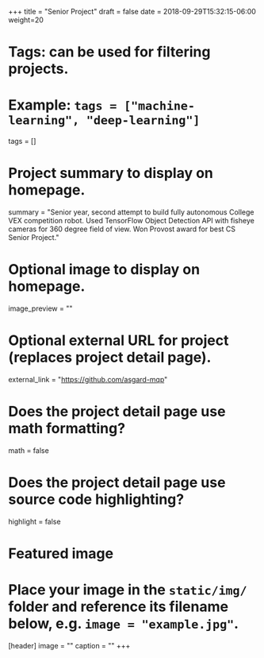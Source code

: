 +++
title = "Senior Project"
draft = false
date = 2018-09-29T15:32:15-06:00
weight=20
 # Tags: can be used for filtering projects.
# Example: `tags = ["machine-learning", "deep-learning"]`
tags = []
 # Project summary to display on homepage.
summary = "Senior year, second attempt to build fully autonomous College VEX competition robot. Used TensorFlow Object Detection API with fisheye cameras for 360 degree field of view. Won Provost award for best CS Senior Project."
 # Optional image to display on homepage.
image_preview = ""
 # Optional external URL for project (replaces project detail page).
external_link = "https://github.com/asgard-mqp"
 # Does the project detail page use math formatting?
math = false
 # Does the project detail page use source code highlighting?
highlight = false
 # Featured image
# Place your image in the `static/img/` folder and reference its filename below, e.g. `image = "example.jpg"`.
[header]
image = ""
caption = ""
+++